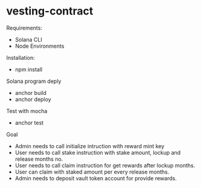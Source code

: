 # vesting-contract
Requirements:
 - Solana CLI
 - Node Environments

Installation:
 - npm install

Solana program deply
 - anchor build
 - anchor deploy

Test with mocha
 - anchor test

Goal
 - Admin needs to call initialize intruction with reward mint key
 - User needs to call stake instruction with stake amount, lockup and release months no.
 - User needs to call claim instruction for get rewards after lockup months.
 - User can claim with staked amount per every release months.
 - Admin needs to deposit vault token account for provide rewards.
